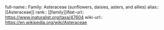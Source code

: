 

full-name:: Family: Asteraceae (sunflowers, daisies, asters, and allies)
alias:: [[Asteraceae]]
rank:: [[family]]iNat-url:: https://www.inaturalist.org/taxa/47604
wiki-url:: https://en.wikipedia.org/wiki/Asteraceae